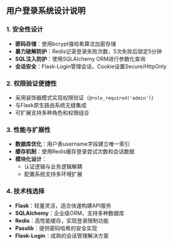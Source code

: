 ## 用户登录系统设计说明

### 1. 安全性设计
- **密码存储**：使用bcrypt强哈希算法加密存储
- **暴力破解防护**：Redis记录登录失败次数，5次失败后锁定5分钟
- **SQL注入防护**：使用SQLAlchemy ORM进行参数化查询
- **会话安全**：Flask-Login管理会话，Cookie设置Secure/HttpOnly

### 2. 权限验证便捷性
- 采用装饰器模式实现权限验证（`@role_required('admin')`）
- 与Flask原生路由系统无缝集成
- 可扩展支持多种角色和权限组合

### 3. 性能与扩展性
- **数据库优化**：用户表username字段建立唯一索引
- **缓存机制**：使用Redis缓存登录尝试次数和会话数据
- **模块化设计**：
  - 认证逻辑与业务逻辑解耦
  - 配置系统支持多环境扩展

### 4. 技术栈选择
- **Flask**：轻量灵活，适合快速构建API服务
- **SQLAlchemy**：企业级ORM，支持多种数据库
- **Redis**：高性能缓存，实现登录限制功能
- **Passlib**：提供密码哈希的安全实现
- **Flask-Login**：成熟的会话管理解决方案